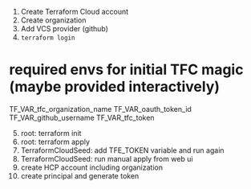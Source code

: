
1. Create Terraform Cloud account
2. Create organization
3. Add VCS provider (github)
4. `terraform login`

# required envs for initial TFC magic (maybe provided interactively)
TF_VAR_tfc_organization_name
TF_VAR_oauth_token_id
TF_VAR_github_username
TF_VAR_tfc_token 

5. root: terraform init
6. root: terraform apply
7. TerraformCloudSeed: add TFE_TOKEN variable and run again
8. TerraformCloudSeed: run manual apply from web ui
9. create HCP account including organization
10. create principal and generate token

